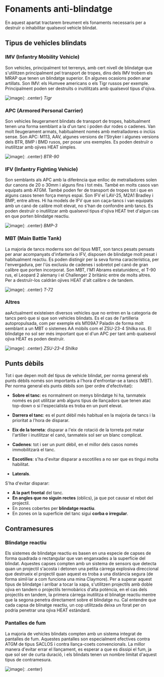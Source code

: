 # Fonaments anti-blindatge

En aquest apartat tractarem breument els fonaments necessaris per a destruïr o inhabilitar qualsevol vehicle blindat.

## Tipus de vehicles blindats

### IMV (Infantry Mobility Vehicle)

Son vehicles, principalment tot terrenys, amb cert nivell de blindatge que s'utilitzen principalment pel transport de tropes, dins dels IMV trobem els MRAP que tenen un blindatge superior. En algunes ocasions poden anar artillats. Son IMV: els Humvee americans o els Tigr russos per exemple. Principalment poden ser destruïts o inutilitzats amb qualsevol tipus d'ojiva.

![image](../_imatges/tigr.jpg){: .center}
*Tigr*

### APC (Armored Personal Carrier)

Son vehicles lleugerament blindats de transport de tropes, habitualment tenen una forma semblant a la d'un tanc i poden dur rodes o cadenes. Van molt lleugerament armats, habitualment només amb metralladores o inclús sense. Son APC: M113, AAV, algunes versions de l'Stryker i algunes versions dels BTR, BMP i BMD rusos, per posar uns exemples. Es poden destruïr o inutilitzar amb ojives HEAT simples.

![image](../_imatges/btr.jpg){: .center}
*BTR-90*

### IFV (Infantry Fighting Vehicle)

Son semblants als APC amb la diferència que enlloc de metralladores solen dur canons de 20 o 30mm i alguns fins i tot més. També en molts casos van equipats amb ATGM. També poden fer de transport de tropes tot i que en alguns casos tenen força menys espai. Son IFV el LAV-25, M2A1 Bradley i BMP, entre altres. Hi ha models de IFV que son caça-tancs i van equipats amb un canó de calibre molt elevat, no s'han de confondre amb tancs. Es poden destruïr o inutilitzar amb qualsevol tipus d'ojiva HEAT tret d'algun cas en que porten blindatge reactiu.

![image](../_imatges/bmp.jpg){: .center}
*BMP-3*

### MBT (Main Battle Tank)

La majoria de tancs moderns son del tipus MBT, son tancs pesats pensats per anar acompanyats d'infanteria o IFV, disposen de blindatge molt pesat i habitualment reactiu. Es poden distingir per la seva forma característica, per l'envergadura, per l'ús exclusiu de cadenes i sobretot pel canó de gran calibre que porten incorporat. Son MBT, l'M1 Abrams estatunidenc, el T-90 rus, el Leopard 2 alemany i el Challenger 2 britànic entre de molts altres. Per a destruïr-los caldràn ojives HEAT d'alt calibre o de tandem.

![image](../_imatges/t72.jpg){: .center}
*T-72*

### Altres

aaActualment existeixen diversos vehicles que no entren en la categoria de tancs però que si que son vehicles blindats. Es el cas de l'artilleria autopropulsada, com per exemple els M109A7 Paladin de forma molt semblant a un MBT o sistemes AA mòbils com el ZSU-23-4 Shilka rus. El blindatge no sol ser més important que el d'un APC per tant amb qualsevol ojiva HEAT es poden destruïr.

![image](../_imatges/shilka.jpg){: .center}
*ZSU-23-4 Shilka*

## Punts dèbils

Tot i que depen molt del tipus de vehicle blindat, per norma general els punts dèbils només son importants a l'hora d'enfrontar-se a tancs (MBT). Per norma general els punts dèbils son (per ordre d'efectivitat):

* **Sobre el tanc**: es normalment on menys blindatge hi ha, tanmateix només es pot utilitzar amb alguns tipus de llançadors que tenen atac top-down o si l'especialista es troba en un punt elevat.

* **Darrera el tanc**: es el punt dèbil més habitual en la majoria de tancs i la prioritat a l'hora de disparar.

* **Eix de la torreta**: disparar a l'eix de rotació de la torreta pot matar l'artiller i inutilitzar el canó, tanmateix sol ser un blanc complicat.

* **Cadenes**: tot i ser un punt dèbil, en el millor dels casos només immobilitzarà el tanc.

* **Escotilles**: s'ha d'evitar disparar a escotilles a no ser que es tingui molta habilitat.

* **Laterals**.

S'ha d'evitar disparar:

* **A la part frontal** del tanc.
* **En angles que no siguin rectes** (oblics), ja que pot causar el rebot del projectil.
* En zones cobertes per **blindatge reactiu**.
* En zones on la superficie del tanc sigui **corba o irregular**.

## Contramesures

### Blindatge reactiu

Els sistemes de blindatge reactiu es basen en una especie de capses de forma quadrada o rectangular que van enganxades a la superfície del blindat. Aquestes capses compten amb un sistema de sensors que detecta quan un projectil s'acosta i detonen una petita càrrega explosiva direccional que destrueix el projectil quan aquest es troba a una distància segura (de forma simil·lar a com funciona una mina Claymore).
Per a superar aquest tipus de blindatge i arribar a tocar la xapa, s'utilitzen projectils amb doble ojiva en tandem o projectils termobàrics d'alta potència, en el cas dels projectils en tandem, la primera càrrega inutilitza el blinatge reactiu mentre que la segona penetra directament sobre el blindatge nu.
Cal entendre que cada capsa de blinatge reactiu, un cop utilitzada deixa un forat per on podria penetrar una ojiva HEAT estàndard.

### Pantalles de fum

La majoria de vehicles blindats compten amb un sistema integrat de pantalles de fum. Aquestes pantalles son especialment efectives contra ATGM de tipus SACLOS i contra llança-coets convencionals. La millor manera d'evitar errar el llançament, es esperar a que es dissipi el fum, ja que sol ser de curta duració, i els blindats tenen un nombre limitat d'aquest tipus de contramesura.

![image](../_imatges/abramsdestruit.jpg){: .center}
